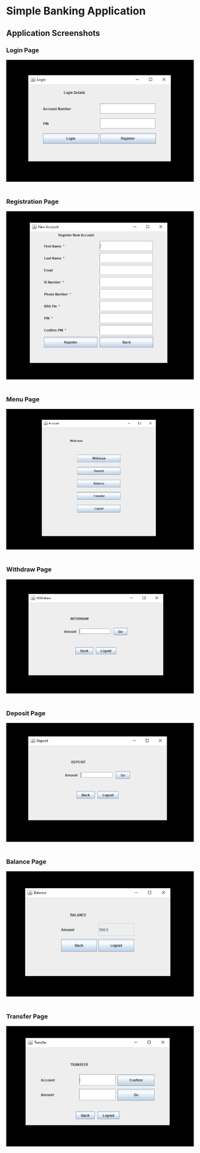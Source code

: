 # Simple Banking Application
## Application Screenshots
### Login Page
![LOGIN](https://github.com/Georgina7/Banking/blob/master/Images/Login.PNG)
<br/><br/>
### Registration Page
![](https://github.com/Georgina7/Banking/blob/master/Images/Registration.PNG)
<br/><br/>
### Menu Page
![](https://github.com/Georgina7/Banking/blob/master/Images/AppLanding.PNG)
<br/><br/>
### Withdraw Page
![](https://github.com/Georgina7/Banking/blob/master/Images/Withdraw.PNG)
<br/><br/>
### Deposit Page
![](https://github.com/Georgina7/Banking/blob/master/Images/Deposit.PNG)
<br/><br/>
### Balance Page
![](https://github.com/Georgina7/Banking/blob/master/Images/Balance.PNG)
<br/><br/>
### Transfer Page
![](https://github.com/Georgina7/Banking/blob/master/Images/Transfer.PNG)
